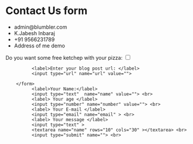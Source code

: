 <!DOCTYPE html>
<html lang="en">
<head>
        <meta charset="UTF-8">
        <title> Contact us </title>
</head>
<body>
             <h1>Contact Us form</h1>      
              <ul>
                <li> admin@blumbler.com </li>
                <li> K.Jabesh Inbaraj </li>
                <li> +91 9566231789 </li>
                <li> Address of me demo </li>
              </ul>                                                         
                 <form class="" action="mailto:jabeshthekingmaker@gmail.com" method="post">   
              <label> Do you want some free ketchep with your pizza: </label>
              <input type="checkbox" name="" value="">
              

              
              <label>Enter your blog post url: </label>
              <input type="url" name="url" value="">

        </form>  
              <label>Your Name:</label>       
              <input type="text"  name="name" value=""> <br>
              <label> Your age </label>
              <input type="number" name="number" value=""> <br>
              <label> Your E-mail </label>
              <input type="email" name="email" > <br>
              <label> Your message </label>
              <input type="text" >
              <textarea name="name" rows="10" cols="30" ></textarea> <br>
              <input type="submit" name=""> <br>

</body>
</html>
